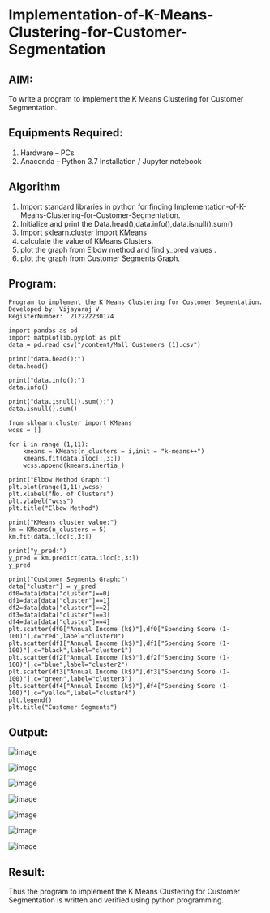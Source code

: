# Implementation-of-K-Means-Clustering-for-Customer-Segmentation

## AIM:
To write a program to implement the K Means Clustering for Customer Segmentation.

## Equipments Required:
1. Hardware – PCs
2. Anaconda – Python 3.7 Installation / Jupyter notebook

## Algorithm
1. Import standard libraries in python for finding Implementation-of-K-Means-Clustering-for-Customer-Segmentation.
2. Initialize and print the Data.head(),data.info(),data.isnull().sum()
3. Import sklearn.cluster import KMeans
4. calculate the value of  KMeans Clusters.
5. plot the graph from Elbow method and find y_pred values .  
6. plot the graph from Customer Segments Graph.

## Program:
```
Program to implement the K Means Clustering for Customer Segmentation.
Developed by: Vijayaraj V
RegisterNumber:  212222230174

import pandas as pd
import matplotlib.pyplot as plt
data = pd.read_csv("/content/Mall_Customers (1).csv")

print("data.head():")
data.head()

print("data.info():")
data.info()

print("data.isnull().sum():")
data.isnull().sum()

from sklearn.cluster import KMeans
wcss = []

for i in range (1,11):
    kmeans = KMeans(n_clusters = i,init = "k-means++")
    kmeans.fit(data.iloc[:,3:])
    wcss.append(kmeans.inertia_)
    
print("Elbow Method Graph:")
plt.plot(range(1,11),wcss)
plt.xlabel("No. of Clusters")
plt.ylabel("wcss")
plt.title("Elbow Method")

print("KMeans cluster value:")
km = KMeans(n_clusters = 5)
km.fit(data.iloc[:,3:])

print("y_pred:")
y_pred = km.predict(data.iloc[:,3:])
y_pred

print("Customer Segments Graph:")
data["cluster"] = y_pred
df0=data[data["cluster"]==0]
df1=data[data["cluster"]==1]
df2=data[data["cluster"]==2]
df3=data[data["cluster"]==3]
df4=data[data["cluster"]==4]
plt.scatter(df0["Annual Income (k$)"],df0["Spending Score (1-100)"],c="red",label="cluster0")
plt.scatter(df1["Annual Income (k$)"],df1["Spending Score (1-100)"],c="black",label="cluster1")
plt.scatter(df2["Annual Income (k$)"],df2["Spending Score (1-100)"],c="blue",label="cluster2")
plt.scatter(df3["Annual Income (k$)"],df3["Spending Score (1-100)"],c="green",label="cluster3")
plt.scatter(df4["Annual Income (k$)"],df4["Spending Score (1-100)"],c="yellow",label="cluster4")
plt.legend()
plt.title("Customer Segments")

```

## Output:
![image](https://github.com/vijayarajv1704/Implementation-of-K-Means-Clustering-for-Customer-Segmentation/assets/121303741/d2e17f23-3c04-4596-a156-239f3f761f5c)

![image](https://github.com/vijayarajv1704/Implementation-of-K-Means-Clustering-for-Customer-Segmentation/assets/121303741/663e54b4-04ee-4da9-bae7-c08ee8d2e987)

![image](https://github.com/vijayarajv1704/Implementation-of-K-Means-Clustering-for-Customer-Segmentation/assets/121303741/b45f8963-1e2d-44f1-84e4-dc625ba4355e)

![image](https://github.com/vijayarajv1704/Implementation-of-K-Means-Clustering-for-Customer-Segmentation/assets/121303741/60a04c5f-c1e5-49c1-a6bd-78383ba407cb)

![image](https://github.com/vijayarajv1704/Implementation-of-K-Means-Clustering-for-Customer-Segmentation/assets/121303741/63d7c371-088c-4a00-873b-3d9cfa01a9b2)

![image](https://github.com/vijayarajv1704/Implementation-of-K-Means-Clustering-for-Customer-Segmentation/assets/121303741/ceb9bf3e-dd64-4680-a7d4-1442fceed937)

![image](https://github.com/vijayarajv1704/Implementation-of-K-Means-Clustering-for-Customer-Segmentation/assets/121303741/3cf41ade-47f4-4494-84a8-892b3a616c24)

## Result:
Thus the program to implement the K Means Clustering for Customer Segmentation is written and verified using python programming.

